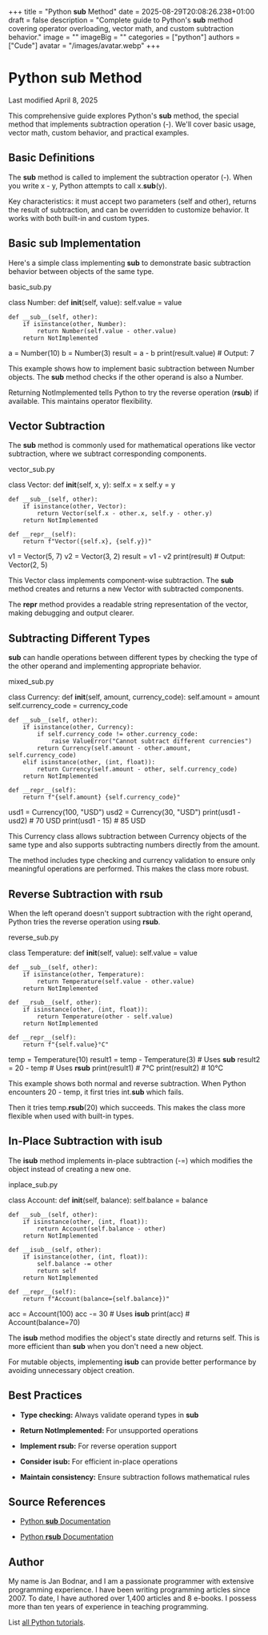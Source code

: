 +++
title = "Python __sub__ Method"
date = 2025-08-29T20:08:26.238+01:00
draft = false
description = "Complete guide to Python's __sub__ method covering operator overloading, vector math, and custom subtraction behavior."
image = ""
imageBig = ""
categories = ["python"]
authors = ["Cude"]
avatar = "/images/avatar.webp"
+++

# Python __sub__ Method

Last modified April 8, 2025

This comprehensive guide explores Python's __sub__ method, the
special method that implements subtraction operation (-). We'll cover basic
usage, vector math, custom behavior, and practical examples.

## Basic Definitions

The __sub__ method is called to implement the subtraction operator
(-). When you write x - y, Python attempts to call
x.__sub__(y).

Key characteristics: it must accept two parameters (self and other), returns
the result of subtraction, and can be overridden to customize behavior. It
works with both built-in and custom types.

## Basic __sub__ Implementation

Here's a simple class implementing __sub__ to demonstrate basic
subtraction behavior between objects of the same type.

basic_sub.py
  

class Number:
    def __init__(self, value):
        self.value = value
    
    def __sub__(self, other):
        if isinstance(other, Number):
            return Number(self.value - other.value)
        return NotImplemented

a = Number(10)
b = Number(3)
result = a - b
print(result.value)  # Output: 7

This example shows how to implement basic subtraction between Number objects.
The __sub__ method checks if the other operand is also a Number.

Returning NotImplemented tells Python to try the reverse operation
(__rsub__) if available. This maintains operator flexibility.

## Vector Subtraction

The __sub__ method is commonly used for mathematical operations
like vector subtraction, where we subtract corresponding components.

vector_sub.py
  

class Vector:
    def __init__(self, x, y):
        self.x = x
        self.y = y
    
    def __sub__(self, other):
        if isinstance(other, Vector):
            return Vector(self.x - other.x, self.y - other.y)
        return NotImplemented
    
    def __repr__(self):
        return f"Vector({self.x}, {self.y})"

v1 = Vector(5, 7)
v2 = Vector(3, 2)
result = v1 - v2
print(result)  # Output: Vector(2, 5)

This Vector class implements component-wise subtraction. The __sub__
method creates and returns a new Vector with subtracted components.

The __repr__ method provides a readable string representation of
the vector, making debugging and output clearer.

## Subtracting Different Types

__sub__ can handle operations between different types by checking
the type of the other operand and implementing appropriate behavior.

mixed_sub.py
  

class Currency:
    def __init__(self, amount, currency_code):
        self.amount = amount
        self.currency_code = currency_code
    
    def __sub__(self, other):
        if isinstance(other, Currency):
            if self.currency_code != other.currency_code:
                raise ValueError("Cannot subtract different currencies")
            return Currency(self.amount - other.amount, self.currency_code)
        elif isinstance(other, (int, float)):
            return Currency(self.amount - other, self.currency_code)
        return NotImplemented
    
    def __repr__(self):
        return f"{self.amount} {self.currency_code}"

usd1 = Currency(100, "USD")
usd2 = Currency(30, "USD")
print(usd1 - usd2)  # 70 USD
print(usd1 - 15)    # 85 USD

This Currency class allows subtraction between Currency objects of the same type
and also supports subtracting numbers directly from the amount.

The method includes type checking and currency validation to ensure only
meaningful operations are performed. This makes the class more robust.

## Reverse Subtraction with __rsub__

When the left operand doesn't support subtraction with the right operand,
Python tries the reverse operation using __rsub__.

reverse_sub.py
  

class Temperature:
    def __init__(self, value):
        self.value = value
    
    def __sub__(self, other):
        if isinstance(other, Temperature):
            return Temperature(self.value - other.value)
        return NotImplemented
    
    def __rsub__(self, other):
        if isinstance(other, (int, float)):
            return Temperature(other - self.value)
        return NotImplemented
    
    def __repr__(self):
        return f"{self.value}°C"

temp = Temperature(10)
result1 = temp - Temperature(3)  # Uses __sub__
result2 = 20 - temp              # Uses __rsub__
print(result1)  # 7°C
print(result2)  # 10°C

This example shows both normal and reverse subtraction. When Python encounters
20 - temp, it first tries int.__sub__ which fails.

Then it tries temp.__rsub__(20) which succeeds. This makes the
class more flexible when used with built-in types.

## In-Place Subtraction with __isub__

The __isub__ method implements in-place subtraction (-=) which
modifies the object instead of creating a new one.

inplace_sub.py
  

class Account:
    def __init__(self, balance):
        self.balance = balance
    
    def __sub__(self, other):
        if isinstance(other, (int, float)):
            return Account(self.balance - other)
        return NotImplemented
    
    def __isub__(self, other):
        if isinstance(other, (int, float)):
            self.balance -= other
            return self
        return NotImplemented
    
    def __repr__(self):
        return f"Account(balance={self.balance})"

acc = Account(100)
acc -= 30  # Uses __isub__
print(acc)  # Account(balance=70)

The __isub__ method modifies the object's state directly and
returns self. This is more efficient than __sub__ when you don't
need a new object.

For mutable objects, implementing __isub__ can provide better
performance by avoiding unnecessary object creation.

## Best Practices

- **Type checking:** Always validate operand types in __sub__

- **Return NotImplemented:** For unsupported operations

- **Implement __rsub__:** For reverse operation support

- **Consider __isub__:** For efficient in-place operations

- **Maintain consistency:** Ensure subtraction follows mathematical rules

## Source References

- [Python __sub__ Documentation](https://docs.python.org/3/reference/datamodel.html#object.__sub__)

- [Python __rsub__ Documentation](https://docs.python.org/3/reference/datamodel.html#object.__rsub__)

## Author

My name is Jan Bodnar, and I am a passionate programmer with extensive
programming experience. I have been writing programming articles since 2007.
To date, I have authored over 1,400 articles and 8 e-books. I possess more
than ten years of experience in teaching programming.

List [all Python tutorials](/python/).